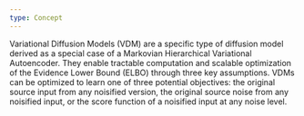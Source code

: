 ```yaml
---
type: Concept
---
```


Variational Diffusion Models (VDM) are a specific type of diffusion model derived as a special case of a Markovian Hierarchical Variational Autoencoder. They enable tractable computation and scalable optimization of the Evidence Lower Bound (ELBO) through three key assumptions. VDMs can be optimized to learn one of three potential objectives: the original source input from any noisified version, the original source noise from any noisified input, or the score function of a noisified input at any noise level.